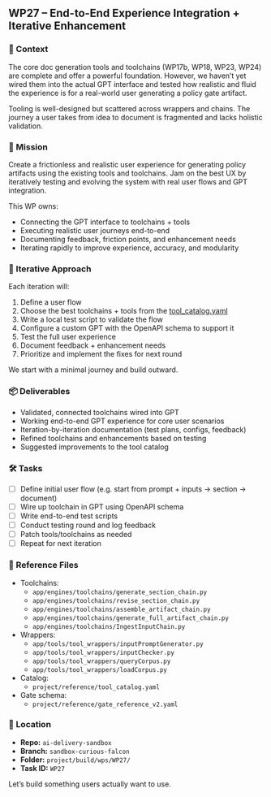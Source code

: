 ## WP27 – End-to-End Experience Integration + Iterative Enhancement

### 📘 Context
The core doc generation tools and toolchains (WP17b, WP18, WP23, WP24) are complete and offer a powerful foundation. However, we haven’t yet wired them into the actual GPT interface and tested how realistic and fluid the experience is for a real-world user generating a policy gate artifact.

Tooling is well-designed but scattered across wrappers and chains. The journey a user takes from idea to document is fragmented and lacks holistic validation.

### 🚀 Mission
Create a frictionless and realistic user experience for generating policy artifacts using the existing tools and toolchains. Jam on the best UX by iteratively testing and evolving the system with real user flows and GPT integration.

This WP owns:
- Connecting the GPT interface to toolchains + tools
- Executing realistic user journeys end-to-end
- Documenting feedback, friction points, and enhancement needs
- Iterating rapidly to improve experience, accuracy, and modularity

### 🔁 Iterative Approach
Each iteration will:
1. Define a user flow
2. Choose the best toolchains + tools from the [tool_catalog.yaml](https://github.com/stewmckendry/ai-delivery-sandbox/blob/sandbox-curious-falcon/project/reference/tool_catalog.yaml)
3. Write a local test script to validate the flow
4. Configure a custom GPT with the OpenAPI schema to support it
5. Test the full user experience
6. Document feedback + enhancement needs
7. Prioritize and implement the fixes for next round

We start with a minimal journey and build outward.

### 📦 Deliverables
- Validated, connected toolchains wired into GPT
- Working end-to-end GPT experience for core user scenarios
- Iteration-by-iteration documentation (test plans, configs, feedback)
- Refined toolchains and enhancements based on testing
- Suggested improvements to the tool catalog

### 🛠️ Tasks
- [ ] Define initial user flow (e.g. start from prompt + inputs → section → document)
- [ ] Wire up toolchain in GPT using OpenAPI schema
- [ ] Write end-to-end test scripts
- [ ] Conduct testing round and log feedback
- [ ] Patch tools/toolchains as needed
- [ ] Repeat for next iteration

### 📂 Reference Files
- Toolchains:
  - `app/engines/toolchains/generate_section_chain.py`
  - `app/engines/toolchains/revise_section_chain.py`
  - `app/engines/toolchains/assemble_artifact_chain.py`
  - `app/engines/toolchains/generate_full_artifact_chain.py`
  - `app/engines/toolchains/IngestInputChain.py`
- Wrappers:
  - `app/tools/tool_wrappers/inputPromptGenerator.py`
  - `app/tools/tool_wrappers/inputChecker.py`
  - `app/tools/tool_wrappers/queryCorpus.py`
  - `app/tools/tool_wrappers/loadCorpus.py`
- Catalog:
  - `project/reference/tool_catalog.yaml`
- Gate schema:
  - `project/reference/gate_reference_v2.yaml`

### 📍 Location
- **Repo:** `ai-delivery-sandbox`
- **Branch:** `sandbox-curious-falcon`
- **Folder:** `project/build/wps/WP27/`
- **Task ID:** `WP27`

Let’s build something users actually want to use.